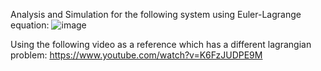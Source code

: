 Analysis and Simulation for the following system using Euler-Lagrange equation:
![image](https://github.com/user-attachments/assets/3827d040-92fc-4239-baa0-eeeda5b0eef8)

Using the following video as a reference which has a different lagrangian problem:
https://www.youtube.com/watch?v=K6FzJUDPE9M
